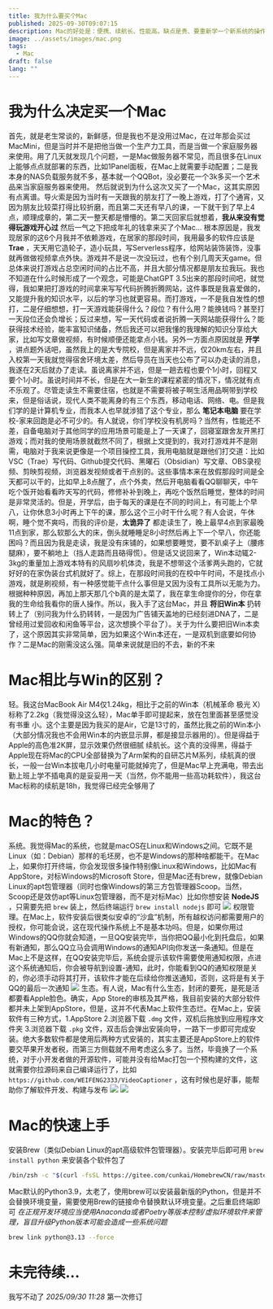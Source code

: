 ```yaml
---
title: 我为什么要买个Mac
published: 2025-09-30T09:07:15
description: Mac的好处是：便携、续航长、性能高。缺点是贵、要重新学一个新系统的操作。仅对我个人，我认为我从Win换到Mac是一个正确的决定
image: ../assets/images/mac.png
tags:
  - Mac
draft: false
lang: ""
---
```

# 我为什么决定买一个Mac
首先，就是老生常谈的，新鲜感，但是我也不是没用过Mac，在过年那会买过MacMini，但是当时并不是把他当做一个生产力工具，而是当做一个家庭服务器来使用。用了几天就发现几个问题，一是Mac做服务器不常见，而且很多在Linux上能够点点就部署的东西，比如1Panel面板，在Mac上就需要手动配置；二是我本身的NAS负载服务就不多，基本就一个QQBot，没必要花一个3k多买一个艺术品来当家庭服务器来使用。
然后就说到为什么这次又买了一个Mac，这其实原因有点离谱。导火索是因为当时有一天跟我的朋友打了一晚上游戏，打了个通宵，又因为朋友比较菜打得比较折磨，而且第二天还有早八的课，一下就干到了早上4点，顺理成章的，第二天一整天都是懵懵的。第二天回家后就想着，**我从来没有觉得玩游戏开心过** 然后一气之下把成年礼的钱拿来买了个Mac...
根本原因是，我发现居家的这6个月我并不依赖游戏，在居家的那段时间，我用最多的软件应该是 **Trae** ，天天用它造轮子，造小玩具，写Serverless程序，给网站装饰装饰，没事就再做做视频拿点外快。游戏并不是说一次没玩过，也有个别几周天天game。但总体来说打游戏占总空闲时间的占比不高，并且大部分情况都是朋友拉我玩。我也不知道在什么时候形成了一个观念，可能是ChatGPT 3.5出来的那段时间吧，就觉得，我如果把打游戏的时间拿来写写代码折腾折腾网站，这件事既是我喜爱做的，又能提升我的知识水平，以后的学习也就更容易。而打游戏，一不是我自发性的想打，二是仔细想想，打一天游戏能获得什么？段位？有什么用？能换钱吗？甚至打一天段位还会负增长；反过来想，写一天代码或者说折腾一天网站能获得什么？能获得技术经验，能丰富知识储备，然后我还可以把我懂的我理解的知识分享给大家，比如写文章做视频，有时候顺便还能拿点小钱。另外一方面点原因就是 **开学** ，讲点题外话吧，虽然我上的是大专院校，但是离家并不远，仅20km左右，并且入校第一天我就觉得宿舍环境太差，然后导员在当天也公布了可以办走读的消息，我遂在2天后就办了走读。虽说离家并不远，但是一趟去程也要个1小时，回程又要个1小时。虽说时间并不长，但是在大一新生的课程紧密的情况下，情况就有点不乐观了。尽管走读生不需要住宿，也就是不需要将被子啊生活用品啊带到学校来，但是俗话说，现代人类不能离身的有三个东西，移动电话、网络、电。但是我们学的是计算机专业，而我本人也早就涉猎了这个专业，那么 **笔记本电脑** 要在学校-家来回跑是必不可少的。有人就说，你们学校没有机房吗？当然有，性能还不差，自备电脑对于其他同学的应用场景可能是上了一天课了，回寝室跟舍友开黑打游戏；而对我的使用场景就截然不同了，根据上文提到的，我对打游戏并不是刚需，电脑对于我来说更像是一个项目操控工具，我用电脑就是跟他们打交道：比如VSC（Trae）写代码、Github提交代码、黑曜石（Obsidian）写文章、OBS录视频、剪映剪视频，浏览器发视频或者干点别的。这些事情本来在放假那段时间是全天都可以干的，比如早上8点醒了，点个外卖，然后开电脑看看QQ聊聊天，中午吃个饭开始看看昨天写的代码，修修补补到晚上，再吃个饭然后睡觉，整体的时间是非常灵活的。但是，开学后，由于每天的课是在不同的时间上，有可能上个早八，让你休息3小时再上下午的课，那么这个三小时干什么呢？有人会说，午休啊，睡个觉不爽吗，而我的评价是，**太诡异了** 都走读生了，晚上最早4点到家最晚11点到家，那么软那么大的床，倒头就睡睡足8小时然后再上下一个早八，你还能困吗？而且因为我是走读，我是没有床铺的，如果想要睡觉，要不趴桌子上（腰疼腿麻），要不躺地上（挡人走路而且硌得慌）。但是话又说回来了，Win本动辄2-3kg的重量加上游戏本特有的风扇吵机体烫，我是不想带这个活爹两头跑的，它就好好的在家伪装台式机就好了。综上，在那段时间我的在校中午时间，不是找点小游戏，就是刷视频，有一种感觉能干点什么事但是又因为没有工具所以无能为力。根据种种原因，再加上那天那几个b真的是太菜了，我在拿生命提你的分，你在拿我的生命给我看你的唐人操作。所以，我入手了这台Mac，并且 **将旧Win本** 扔转转上了（别问我为什么扔转转，一是因为广告铺天盖地的已经刻进DNA了，二是曾经用过爱回收和闲鱼等平台，这次想换个平台了）。关于为什么要把旧Win本卖了，这个原因其实非常简单，因为如果这个Win本还在，一是双机到底要如何协作？二是Mac的刚需没这么强。简单来说就是旧的不去，新的不来
# Mac相比与Win的区别？
轻。我这台MacBook Air M4仅1.24kg，相比于之前的Win本（机械革命 极光 X）标称了2.2kg（我觉得没这么轻），Mac单手即可提起来，放在包里面甚至感觉没有书重
小。这个主要是因为我买的是Air，它是13寸的，虽然比我之前的Win本小（大部分情况我也不会用Win本的内嵌显示屏，都是接显示器用的）。但是得益于Apple的高色准2K屏，显示效果仍然很细腻
续航长。这个真的没得黑，得益于Apple现在将Mac的CPU全部替换为了Arm架构的自研芯片M系列，续航真的很长，一般一台Win本拔电几小时电量可能就掉完了，但是Mac早上充满电，带去出勤上班上学不插电真的是妥妥用一天（当然，你不能用一些高功耗软件），我这台Mac标称的续航是18h，我觉得已经完全够用了
# Mac的特色？
系统。我觉得Mac的系统，也就是macOS在Linux和Windows之间。它既不是Linux（如：Debian）那样的毛坯房，也不是Windows的那种啥都能干。在Mac上，如果你打开终端，你会发现很多操作特别像Linux和Windows，比如Mac有AppStore，对标Windows的Microsoft Store，但是Mac还有brew，就像Debian Linux的apt包管理器（同时也像Windows的第三方包管理器Scoop。当然，Scoop还是效仿apt等Linux包管理器，而不是对标Mac）比如你想安装 **NodeJS** ，只需要先把 `brew` 装上，然后终端运行 `brew install nodejs` 即可
![](../assets/images/mac-2.png)
权限管理。在Mac上，软件安装后很类似安卓的“沙盒”机制，所有越权访问都需要用户的授权，你可能会说，这在现代操作系统上不是基本功吗。但是，如果你用过Windows的QQ你就会知道，一旦QQ安装完毕，当你把QQ最小化到托盘后，如果有新通知，那么QQ立马会调用Windows的通知API向你发送一条通知。但是在Mac上不是这样，在QQ安装完毕后，系统会提示该软件需要使用通知权限，点进这个系统通知后，你会被导航到设置-通知，此时，你能看到QQ的通知权限是关的，你必须手动将其打开，该软件才能在后续给你推送通知，否则，这将是有关于QQ的最后一次通知
![](../assets/images/mac-1.png)
生态。有人说，Mac有什么生态，封闭的要死，是死是活都要看Apple脸色。确实，App Store的审核及其严格，我目前安装的大部分软件都并未上架到AppStore，但是，这并不代表Mac上软件生态烂。在Mac上，安装软件有三种方式，1.AppStore 2.浏览器下载 `.dmg` 文件，双机后拖放到应用程序文件夹 3.浏览器下载 `.pkg` 文件，双击后会弹出安装向导，一路下一步即可完成安装。绝大多数软件都是使用后两种方式安装的，其实主要还是AppStore上的软件要交苹果开发者税，而第三方侧载就不用考虑这么多了。当然，毕竟换了一个系统，对于小开发者做的开源软件，可能并没有给Mac打包一个预构建的文件，这就需要你拉源码来自己编译运行了，比如 `https://github.com/WEIFENG2333/VideoCaptioner` ，这有时候也是好事，能帮助你了解软件开发、构建与发布
![](../assets/images/mac-3.png)
![](../assets/images/mac-4.png)
# Mac的快速上手
安装Brew（类似Debian Linux的apt高级软件包管理器）。安装完毕后即可用 `brew install python` 来安装各个软件包了
```bash
/bin/zsh -c "$(curl -fsSL https://gitee.com/cunkai/HomebrewCN/raw/master/Homebrew.sh)"
```
Mac默认的Python3.9，太老了，使用brew可以安装最新版的Python，但是并不会替换环境变量，需要使用Brew的链接命令替换默认环境变量。之后重启终端即可
*在正规开发环境应当使用Anaconda或者Poetry等版本控制/虚拟环境软件来管理，盲目升级Python版本可能会造成一些系统问题*
```bash
brew link python@3.13 --force
```
# 未完待续...
我写不动了
*2025/09/30 11:28* 第一次修订